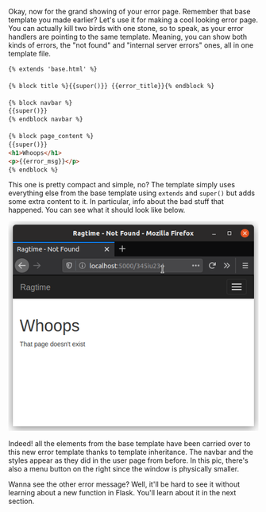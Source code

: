 Okay, now for the grand showing of your error page. Remember that base template you made earlier? Let's use it for making a cool looking error page. You can actually kill two birds with one stone, so to speak, as your error handlers are pointing to the same template. Meaning, you can show both kinds of errors, the "not found" and "internal server errors" ones, all in one template file.

```html
{% extends 'base.html' %}

{% block title %}{{super()}} {{error_title}}{% endblock %}

{% block navbar %}
{{super()}}
{% endblock navbar %}

{% block page_content %}
{{super()}}
<h1>Whoops</h1>
<p>{{error_msg}}</p>
{% endblock %}
```

This one is pretty compact and simple, no? The template simply uses everything else from the base template using `extends` and `super()` but adds some extra content to it. In particular, info about the bad stuff that happened. You can see what it should look like below.

![Error page](../images/not_found.png)

Indeed! all the elements from the base template have been carried over to this new error template thanks to template inheritance. The navbar and the styles appear as they did in the user page from before. In this pic, there's also a menu button on the right since the window is physically smaller.

Wanna see the other error message? Well, it'll be hard to see it without learning about a new function in Flask. You'll learn about it in the next section.
